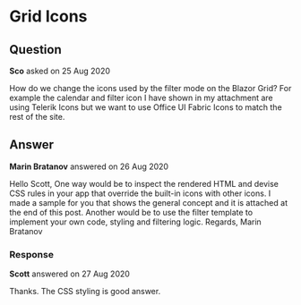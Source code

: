 # Grid Icons

## Question

**Sco** asked on 25 Aug 2020

How do we change the icons used by the filter mode on the Blazor Grid? For example the calendar and filter icon I have shown in my attachment are using Telerik Icons but we want to use Office UI Fabric Icons to match the rest of the site.

## Answer

**Marin Bratanov** answered on 26 Aug 2020

Hello Scott, One way would be to inspect the rendered HTML and devise CSS rules in your app that override the built-in icons with other icons. I made a sample for you that shows the general concept and it is attached at the end of this post. Another would be to use the filter template to implement your own code, styling and filtering logic. Regards, Marin Bratanov

### Response

**Scott** answered on 27 Aug 2020

Thanks. The CSS styling is good answer.
